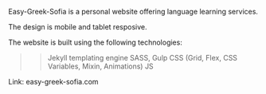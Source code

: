Easy-Greek-Sofia is a personal website offering language learning services.

The design is mobile and tablet resposive.

The website is built using the following technologies:

>> Jekyll templating engine
>> SASS, Gulp
>CSS (Grid, Flex, CSS Variables, Mixin, Animations)
>JS

Link: easy-greek-sofia.com
